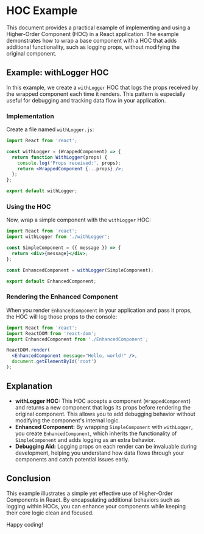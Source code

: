 # HOC Example

This document provides a practical example of implementing and using a Higher-Order Component (HOC) in a React application. The example demonstrates how to wrap a base component with a HOC that adds additional functionality, such as logging props, without modifying the original component.

## Example: withLogger HOC

In this example, we create a `withLogger` HOC that logs the props received by the wrapped component each time it renders. This pattern is especially useful for debugging and tracking data flow in your application.

### Implementation

Create a file named `withLogger.js`:

```jsx
import React from 'react';

const withLogger = (WrappedComponent) => {
  return function WithLogger(props) {
    console.log('Props received:', props);
    return <WrappedComponent {...props} />;
  };
};

export default withLogger;
```

### Using the HOC

Now, wrap a simple component with the `withLogger` HOC:

```jsx
import React from 'react';
import withLogger from './withLogger';

const SimpleComponent = ({ message }) => {
  return <div>{message}</div>;
};

const EnhancedComponent = withLogger(SimpleComponent);

export default EnhancedComponent;
```

### Rendering the Enhanced Component

When you render `EnhancedComponent` in your application and pass it props, the HOC will log those props to the console:

```jsx
import React from 'react';
import ReactDOM from 'react-dom';
import EnhancedComponent from './EnhancedComponent';

ReactDOM.render(
  <EnhancedComponent message="Hello, world!" />,
  document.getElementById('root')
);
```

## Explanation

- **withLogger HOC:** This HOC accepts a component (`WrappedComponent`) and returns a new component that logs its props before rendering the original component. This allows you to add debugging behavior without modifying the component's internal logic.
- **Enhanced Component:** By wrapping `SimpleComponent` with `withLogger`, you create `EnhancedComponent`, which inherits the functionality of `SimpleComponent` and adds logging as an extra behavior.
- **Debugging Aid:** Logging props on each render can be invaluable during development, helping you understand how data flows through your components and catch potential issues early.

## Conclusion

This example illustrates a simple yet effective use of Higher-Order Components in React. By encapsulating additional behaviors such as logging within HOCs, you can enhance your components while keeping their core logic clean and focused.

Happy coding!